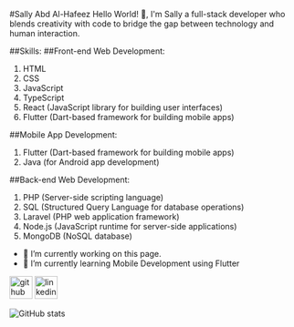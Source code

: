 #Sally Abd Al-Hafeez
Hello World! 👋, 
I'm Sally a full-stack developer who blends creativity with code to bridge the gap between technology and human interaction.

##Skills: 
##Front-end Web Development:
1. HTML
2. CSS
3. JavaScript
4. TypeScript
5. React (JavaScript library for building user interfaces)
6. Flutter (Dart-based framework for building mobile apps)

##Mobile App Development:
1. Flutter (Dart-based framework for building mobile apps)
2. Java (for Android app development)

##Back-end Web Development:
1. PHP (Server-side scripting language)
2. SQL (Structured Query Language for database operations)
3. Laravel (PHP web application framework)
4. Node.js (JavaScript runtime for server-side applications)
5. MongoDB (NoSQL database)

- 🔭 I’m currently working on this page. 
- 🌱 I’m currently learning Mobile Development using Flutter  


[<img src='https://cdn.jsdelivr.net/npm/simple-icons@3.0.1/icons/github.svg' alt='github' height='40'>](https://github.com/sally-AH)  [<img src='https://cdn.jsdelivr.net/npm/simple-icons@3.0.1/icons/linkedin.svg' alt='linkedin' height='40'>](https://www.linkedin.com/in/sally-abd-alhafeez/)  

![GitHub stats](https://github-readme-stats.vercel.app/api?username=sally-AH&show_icons=true)  

